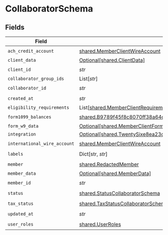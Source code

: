 # CollaboratorSchema


## Fields

| Field                                                                                                                                                                                      | Type                                                                                                                                                                                       | Required                                                                                                                                                                                   | Description                                                                                                                                                                                |
| ------------------------------------------------------------------------------------------------------------------------------------------------------------------------------------------ | ------------------------------------------------------------------------------------------------------------------------------------------------------------------------------------------ | ------------------------------------------------------------------------------------------------------------------------------------------------------------------------------------------ | ------------------------------------------------------------------------------------------------------------------------------------------------------------------------------------------ |
| `ach_credit_account`                                                                                                                                                                       | [shared.MemberClientWireAccount](../../models/shared/memberclientwireaccount.md)                                                                                                           | :heavy_check_mark:                                                                                                                                                                         | N/A                                                                                                                                                                                        |
| `client_data`                                                                                                                                                                              | [Optional[shared.ClientData]](../../models/shared/clientdata.md)                                                                                                                           | :heavy_minus_sign:                                                                                                                                                                         | N/A                                                                                                                                                                                        |
| `client_id`                                                                                                                                                                                | *str*                                                                                                                                                                                      | :heavy_check_mark:                                                                                                                                                                         | N/A                                                                                                                                                                                        |
| `collaborator_group_ids`                                                                                                                                                                   | List[*str*]                                                                                                                                                                                | :heavy_minus_sign:                                                                                                                                                                         | N/A                                                                                                                                                                                        |
| `collaborator_id`                                                                                                                                                                          | *str*                                                                                                                                                                                      | :heavy_check_mark:                                                                                                                                                                         | N/A                                                                                                                                                                                        |
| `created_at`                                                                                                                                                                               | *str*                                                                                                                                                                                      | :heavy_check_mark:                                                                                                                                                                         | N/A                                                                                                                                                                                        |
| `eligibility_requirements`                                                                                                                                                                 | List[[shared.MemberClientRequirementResponse](../../models/shared/memberclientrequirementresponse.md)]                                                                                     | :heavy_minus_sign:                                                                                                                                                                         | N/A                                                                                                                                                                                        |
| `form1099_balances`                                                                                                                                                                        | [shared.B9789f45f8c8070ff38a64d80c2e4a8732ddaf329e46546474400d26f84c0f1c](../../models/shared/b9789f45f8c8070ff38a64d80c2e4a8732ddaf329e46546474400d26f84c0f1c.md)                         | :heavy_check_mark:                                                                                                                                                                         | N/A                                                                                                                                                                                        |
| `form_w9_data`                                                                                                                                                                             | [Optional[shared.MemberClientFormW9Info]](../../models/shared/memberclientformw9info.md)                                                                                                   | :heavy_minus_sign:                                                                                                                                                                         | N/A                                                                                                                                                                                        |
| `integration`                                                                                                                                                                              | [Optional[shared.TwentySixe8ea23ccb1e007e7d6560175c7e75c768dac34727b7fe1d834ca24b8221ef4]](../../models/shared/twentysixe8ea23ccb1e007e7d6560175c7e75c768dac34727b7fe1d834ca24b8221ef4.md) | :heavy_minus_sign:                                                                                                                                                                         | N/A                                                                                                                                                                                        |
| `international_wire_account`                                                                                                                                                               | [shared.MemberClientWireAccount](../../models/shared/memberclientwireaccount.md)                                                                                                           | :heavy_check_mark:                                                                                                                                                                         | N/A                                                                                                                                                                                        |
| `labels`                                                                                                                                                                                   | Dict[str, *str*]                                                                                                                                                                           | :heavy_check_mark:                                                                                                                                                                         | N/A                                                                                                                                                                                        |
| `member`                                                                                                                                                                                   | [shared.RedactedMember](../../models/shared/redactedmember.md)                                                                                                                             | :heavy_check_mark:                                                                                                                                                                         | N/A                                                                                                                                                                                        |
| `member_data`                                                                                                                                                                              | [Optional[shared.MemberData]](../../models/shared/memberdata.md)                                                                                                                           | :heavy_minus_sign:                                                                                                                                                                         | N/A                                                                                                                                                                                        |
| `member_id`                                                                                                                                                                                | *str*                                                                                                                                                                                      | :heavy_check_mark:                                                                                                                                                                         | N/A                                                                                                                                                                                        |
| `status`                                                                                                                                                                                   | [shared.StatusCollaboratorSchema](../../models/shared/statuscollaboratorschema.md)                                                                                                         | :heavy_check_mark:                                                                                                                                                                         | N/A                                                                                                                                                                                        |
| `tax_status`                                                                                                                                                                               | [shared.TaxStatusCollaboratorSchema](../../models/shared/taxstatuscollaboratorschema.md)                                                                                                   | :heavy_check_mark:                                                                                                                                                                         | N/A                                                                                                                                                                                        |
| `updated_at`                                                                                                                                                                               | *str*                                                                                                                                                                                      | :heavy_check_mark:                                                                                                                                                                         | N/A                                                                                                                                                                                        |
| `user_roles`                                                                                                                                                                               | [shared.UserRoles](../../models/shared/userroles.md)                                                                                                                                       | :heavy_check_mark:                                                                                                                                                                         | N/A                                                                                                                                                                                        |